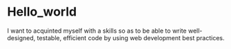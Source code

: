 # Hello_world
I want to acquinted myself with a skills so as to be able to write well-designed, testable, efficient code by using web development best practices.
